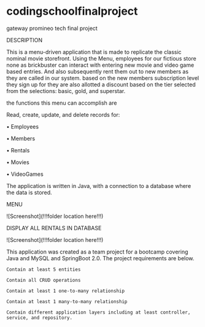# codingschoolfinalproject
gateway promineo tech final project

DESCRIPTION

This is a menu-driven application that is made to replicate the classic nominal movie storefront.
Using the Menu, employees for our fictious store none as brickbuster can interact with entering new movie and 
video game based entries. And also subsequently rent them out to new members as they are called in our system.
based on the new members subscription level they sign up for they are also allotted a discount based on the tier 
selected from the selections: basic, gold, and superstar.

the functions this menu can accomplish are

Read, create, update, and delete records for:

•	Employees

•	Members

•	Rentals

•	Movies

•	VideoGames


The application is written in Java, with a connection to a database where the data is stored.

MENU

![Screenshot](!!!folder location here!!!)

DISPLAY ALL RENTALS IN DATABASE

![Screenshot](!!!folder location here!!!)


This application was created as a team project for a bootcamp covering Java and MySQL and SpringBoot 2.0. 
The project requirements are below.

    Contain at least 5 entities

    Contain all CRUD operations

    Contain at least 1 one-to-many relationship

    Contain at least 1 many-to-many relationship

    Contain different application layers including at least controller, service, and repository.

